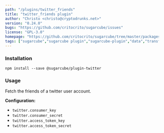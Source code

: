 ```yaml
---
path: "/plugins/twitter_friends"
title: "twitter_friends plugin"
author: "Christo <christo@cryptodrunks.net>"
version: "0.24.0"
bugs: "https://github.com/critocrito/sugarcube/issues"
license: "GPL-3.0"
homepage: "https://github.com/critocrito/sugarcube/tree/master/packages/plugin-twitter#readme"
tags: ["sugarcube","sugarcube plugin","sugarcube-plugin","data","transformation","twitter"]
---
```


### Installation
    npm install --save @sugarcube/plugin-twitter


### Usage
Fetch the friends of a twitter user account.

**Configuration:**

-   `twitter.consumer_key`
-   `twitter.consumer_secret`
-   `twitter.access_token_key`
-   `twitter.access_token_secret`
